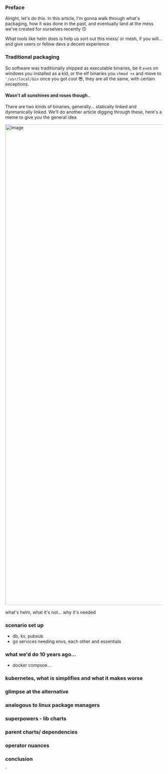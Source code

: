 ### Preface
Alright, let's do this. In this article, I'm gonna walk through what's packaging, how it was done in the past, and eventually land at the mess we've created for ourselves recently 🙃 

What tools like helm does is help us sort out this mess/ or mesh, if you will... and give users or fellow devs a decent experience

### Traditional packaging

So software was traditionally shipped as executable binaries, be it `exe`s on windows you installed as a kid, or the elf binaries you `chmod +x` and move to `'/usr/local/bin` once you got cool 😎, they are all the same, with certain exceptions. 

#### Wasn't all sunshines and roses though..

There are two kinds of binaries, generally... statically linked and dynmanically linked. We'll do another article digging through these, here's a meme to give you the general idea

<img width="1024" height="1536" alt="image" src="https://github.com/user-attachments/assets/a0d6a59d-9c2c-43ca-8b7b-53fef7b2d571" />





what's helm, what it's not... why it's needed

### scenario set up
- db, kv, pubsub
- go services needing envs, each other and essentials

### what we'd do 10 years ago...
- docker compsoe...

### kubernetes, what is simplifies and what it makes worse

### glimpse at the alternative

### analogous to linux package managers

### superpowers - lib charts

### parent charts/ dependencies

### operator nuances

### conclusion

`
